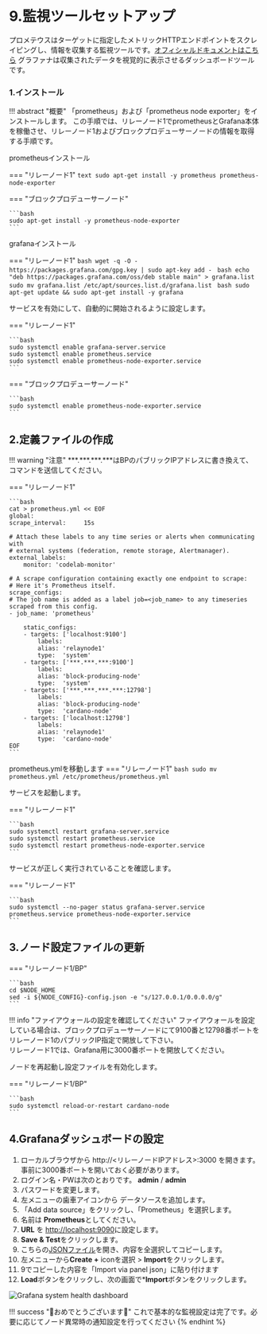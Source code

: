 # **9.監視ツールセットアップ**

プロメテウスはターゲットに指定したメトリックHTTPエンドポイントをスクレイピングし、情報を収集する監視ツールです。[オフィシャルドキュメントはこちら](https://prometheus.io/docs/introduction/overview/) グラファナは収集されたデータを視覚的に表示させるダッシュボードツールです。

### **1.インストール**

!!! abstract "概要"
    「prometheus」および「prometheus node exporter」をインストールします。 この手順では、リレーノード1でprometheusとGrafana本体を稼働させ、リレーノード1およびブロックプロデューサーノードの情報を取得する手順です。

prometheusインストール

=== "リレーノード1"
    ```text
    sudo apt-get install -y prometheus prometheus-node-exporter
    ```

=== "ブロックプロデューサーノード"

    ```bash
    sudo apt-get install -y prometheus-node-exporter
    ```

grafanaインストール

=== "リレーノード1"
    ```bash
    wget -q -O - https://packages.grafana.com/gpg.key | sudo apt-key add -
    ```
    ```bash
    echo "deb https://packages.grafana.com/oss/deb stable main" > grafana.list
    sudo mv grafana.list /etc/apt/sources.list.d/grafana.list
    ```
    ```bash
    sudo apt-get update && sudo apt-get install -y grafana
    ```

サービスを有効にして、自動的に開始されるように設定します。

=== "リレーノード1"

    ```bash
    sudo systemctl enable grafana-server.service
    sudo systemctl enable prometheus.service
    sudo systemctl enable prometheus-node-exporter.service
    ```

=== "ブロックプロデューサーノード"

    ```bash
    sudo systemctl enable prometheus-node-exporter.service
    ```

## **2.定義ファイルの作成**

!!! warning "注意"
    \*\*\*.\*\*\*.\*\*\*.\*\*\*はBPのパブリックIPアドレスに書き換えて、コマンドを送信してください。

=== "リレーノード1"

    ```bash
    cat > prometheus.yml << EOF
    global:
    scrape_interval:     15s 

    # Attach these labels to any time series or alerts when communicating with
    # external systems (federation, remote storage, Alertmanager).
    external_labels:
        monitor: 'codelab-monitor'

    # A scrape configuration containing exactly one endpoint to scrape:
    # Here it's Prometheus itself.
    scrape_configs:
    # The job name is added as a label job=<job_name> to any timeseries scraped from this config.
    - job_name: 'prometheus'

        static_configs:
        - targets: ['localhost:9100']
            labels:
            alias: 'relaynode1'
            type:  'system'
        - targets: ['***.***.***:9100']
            labels:
            alias: 'block-producing-node'
            type:  'system'
        - targets: ['***.***.***.***:12798']
            labels:
            alias: 'block-producing-node'
            type:  'cardano-node'
        - targets: ['localhost:12798']
            labels:
            alias: 'relaynode1'
            type:  'cardano-node'
    EOF
    ```

prometheus.ymlを移動します
=== "リレーノード1"
    ```bash
    sudo mv prometheus.yml /etc/prometheus/prometheus.yml
    ```

サービスを起動します。

=== "リレーノード1"

    ```bash
    sudo systemctl restart grafana-server.service
    sudo systemctl restart prometheus.service
    sudo systemctl restart prometheus-node-exporter.service
    ```

サービスが正しく実行されていることを確認します。

=== "リレーノード1"

    ```bash
    sudo systemctl --no-pager status grafana-server.service prometheus.service prometheus-node-exporter.service
    ```


## **3.ノード設定ファイルの更新**
=== "リレーノード1/BP"

    ```bash
    cd $NODE_HOME
    sed -i ${NODE_CONFIG}-config.json -e "s/127.0.0.1/0.0.0.0/g"
    ```



!!! info "ファイアウォールの設定を確認してください"
    ファイアウォールを設定している場合は、ブロックプロデューサーノードにて9100番と12798番ポートをリレーノード1のパブリックIP指定で開放して下さい。  
    リレーノード1では、Grafana用に3000番ポートを開放してください。


ノードを再起動し設定ファイルを有効化します。


=== "リレーノード1/BP"

    ```bash
    sudo systemctl reload-or-restart cardano-node
    ```


## **4.Grafanaダッシュボードの設定**

1. ローカルブラウザから http://&lt;リレーノードIPアドレス&gt;:3000 を開きます。 事前に3000番ポートを開いておく必要があります。
2. ログイン名・PWは次のとおりです。 **admin** / **admin**
3. パスワードを変更します。
4. 左メニューの歯車アイコンから データソースを追加します。
5. 「Add data source」をクリックし、「Prometheus」を選択します。
6. 名前は **Prometheus**としてください。
7. **URL** を [http://localhost:9090](http://localhost:9090)に設定します。
8. **Save & Test**をクリックします。
9. こちらの[JSONファイル](https://raw.githubusercontent.com/btbf/coincashew/master/guild-tools/grafana-monitor-cardano-nodes-by-kaze.json)を開き、内容を全選択してコピーします。
10. 左メニューから**Create +** iconを選択 &gt; **Import**をクリックします。
11. 9でコピーした内容を「Import via panel json」に貼り付けます
12. **Load**ボタンをクリックし、次の画面で***Import**ボタンをクリックします。


![Grafana system health dashboard](https://gblobscdn.gitbook.com/assets%2F-M5KYnWuA6dS_nKYsmfV%2F-MJFWbLTL5oVQ3taFexL%2F-MJFX9deFAhN4ks6OQCL%2Fdashboard-kaze.jpg?alt=media&token=f28e434a-fcbf-40d7-8844-4ff8a36a0005)



!!! success "🎊おめでとうございます🎊"
これで基本的な監視設定は完了です。必要に応じてノード異常時の通知設定を行ってください
{% endhint %}